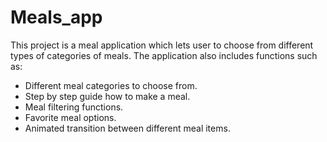 # Meals_app

This project is a meal application which lets user to choose from different types of categories of meals. The application also includes functions such as:

- Different meal categories to choose from.
- Step by step guide how to make a meal.
- Meal filtering functions.
- Favorite meal options.
- Animated transition between different meal items.

